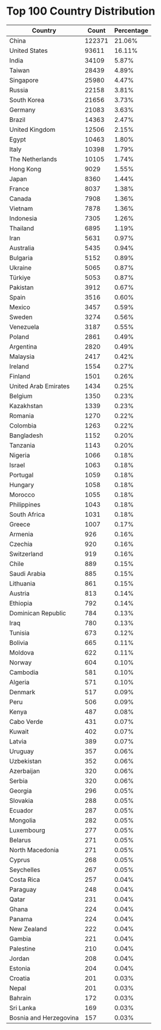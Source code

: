 # Top 100 Country Distribution
| Country | Count | Percentage |
|----|----|----|
| China | 122371 | 21.06% |
| United States | 93611 | 16.11% |
| India | 34109 | 5.87% |
| Taiwan | 28439 | 4.89% |
| Singapore | 25980 | 4.47% |
| Russia | 22158 | 3.81% |
| South Korea | 21656 | 3.73% |
| Germany | 21083 | 3.63% |
| Brazil | 14363 | 2.47% |
| United Kingdom | 12506 | 2.15% |
| Egypt | 10463 | 1.80% |
| Italy | 10398 | 1.79% |
| The Netherlands | 10105 | 1.74% |
| Hong Kong | 9029 | 1.55% |
| Japan | 8360 | 1.44% |
| France | 8037 | 1.38% |
| Canada | 7908 | 1.36% |
| Vietnam | 7878 | 1.36% |
| Indonesia | 7305 | 1.26% |
| Thailand | 6895 | 1.19% |
| Iran | 5631 | 0.97% |
| Australia | 5435 | 0.94% |
| Bulgaria | 5152 | 0.89% |
| Ukraine | 5065 | 0.87% |
| Türkiye | 5053 | 0.87% |
| Pakistan | 3912 | 0.67% |
| Spain | 3516 | 0.60% |
| Mexico | 3457 | 0.59% |
| Sweden | 3274 | 0.56% |
| Venezuela | 3187 | 0.55% |
| Poland | 2861 | 0.49% |
| Argentina | 2820 | 0.49% |
| Malaysia | 2417 | 0.42% |
| Ireland | 1554 | 0.27% |
| Finland | 1501 | 0.26% |
| United Arab Emirates | 1434 | 0.25% |
| Belgium | 1350 | 0.23% |
| Kazakhstan | 1339 | 0.23% |
| Romania | 1270 | 0.22% |
| Colombia | 1263 | 0.22% |
| Bangladesh | 1152 | 0.20% |
| Tanzania | 1143 | 0.20% |
| Nigeria | 1066 | 0.18% |
| Israel | 1063 | 0.18% |
| Portugal | 1059 | 0.18% |
| Hungary | 1058 | 0.18% |
| Morocco | 1055 | 0.18% |
| Philippines | 1043 | 0.18% |
| South Africa | 1031 | 0.18% |
| Greece | 1007 | 0.17% |
| Armenia | 926 | 0.16% |
| Czechia | 920 | 0.16% |
| Switzerland | 919 | 0.16% |
| Chile | 889 | 0.15% |
| Saudi Arabia | 885 | 0.15% |
| Lithuania | 861 | 0.15% |
| Austria | 813 | 0.14% |
| Ethiopia | 792 | 0.14% |
| Dominican Republic | 784 | 0.13% |
| Iraq | 780 | 0.13% |
| Tunisia | 673 | 0.12% |
| Bolivia | 665 | 0.11% |
| Moldova | 622 | 0.11% |
| Norway | 604 | 0.10% |
| Cambodia | 581 | 0.10% |
| Algeria | 571 | 0.10% |
| Denmark | 517 | 0.09% |
| Peru | 506 | 0.09% |
| Kenya | 487 | 0.08% |
| Cabo Verde | 431 | 0.07% |
| Kuwait | 402 | 0.07% |
| Latvia | 389 | 0.07% |
| Uruguay | 357 | 0.06% |
| Uzbekistan | 352 | 0.06% |
| Azerbaijan | 320 | 0.06% |
| Serbia | 320 | 0.06% |
| Georgia | 296 | 0.05% |
| Slovakia | 288 | 0.05% |
| Ecuador | 287 | 0.05% |
| Mongolia | 282 | 0.05% |
| Luxembourg | 277 | 0.05% |
| Belarus | 271 | 0.05% |
| North Macedonia | 271 | 0.05% |
| Cyprus | 268 | 0.05% |
| Seychelles | 267 | 0.05% |
| Costa Rica | 257 | 0.04% |
| Paraguay | 248 | 0.04% |
| Qatar | 231 | 0.04% |
| Ghana | 224 | 0.04% |
| Panama | 224 | 0.04% |
| New Zealand | 222 | 0.04% |
| Gambia | 221 | 0.04% |
| Palestine | 210 | 0.04% |
| Jordan | 208 | 0.04% |
| Estonia | 204 | 0.04% |
| Croatia | 201 | 0.03% |
| Nepal | 201 | 0.03% |
| Bahrain | 172 | 0.03% |
| Sri Lanka | 169 | 0.03% |
| Bosnia and Herzegovina | 157 | 0.03% |
